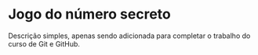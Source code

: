 <h1>Jogo do número secreto</h1>

<p>Descrição simples, apenas sendo adicionada para completar o trabalho do curso de Git e GitHub.</p>
